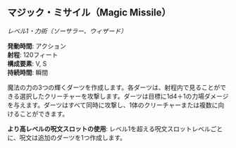 ## マジック・ミサイル（Magic Missile）
*レベル1・力術（ソーサラー、ウィザード）*

**発動時間**: アクション  
**射程**: 120フィート  
**構成要素**: V, S  
**持続時間**: 瞬間

魔法の力の3つの輝くダーツを作成します。各ダーツは、射程内で見ることができる選択したクリーチャーを攻撃します。ダーツは目標に1d4＋1の力場ダメージを与えます。ダーツはすべて同時に攻撃し、1体のクリーチャーまたは複数に向けることができます。

**より高レベルの呪文スロットの使用**: レベル1を超える呪文スロットレベルごとに、呪文は追加のダーツを1つ作成します。